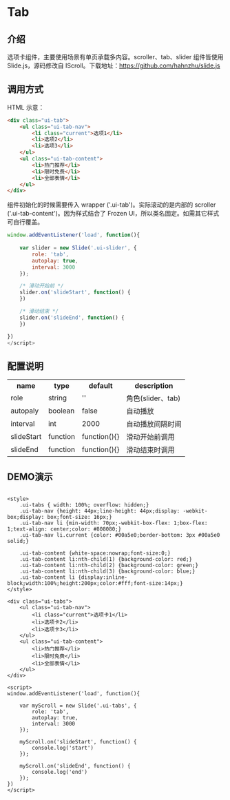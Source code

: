 # Tab

## 介绍

选项卡组件，主要使用场景有单页承载多内容。scroller、tab、slider 组件皆使用 Slide.js，源码修改自 IScroll。下载地址：https://github.com/hahnzhu/slide.js

## 调用方式

HTML 示意：
```html
<div class="ui-tab">
	<ul class="ui-tab-nav">
    	<li class="current">选项1</li>
    	<li>选项2</li>
    	<li>选项3</li>
    </ul>
	<ul class="ui-tab-content">
		<li>热门推荐</li>
        <li>限时免费</li>
        <li>全部表情</li>
    </ul>
</div>

```

组件初始化的时候需要传入 wrapper ('.ui-tab')。实际滚动的是内部的 scroller ('.ui-tab-content')。因为样式结合了 Frozen UI，所以类名固定。如需其它样式可自行覆盖。

```js
window.addEventListener('load', function(){
	
	var slider = new Slide('.ui-slider', {
		role: 'tab',
		autoplay: true,
		interval: 3000
	});

	/* 滑动开始前 */
	slider.on('slideStart', function() {
	})

	/* 滑动结束 */
	slider.on('slideEnd', function() {
	})

})
</script>
```


## 配置说明

<table>
	<tr>
		<th>name</th>
		<th>type</th>
		<th>default</th>
		<th>description</th>
	</tr>
	<tr>
		<td>role</td>
		<td>string</td>
		<td>''</td>
		<td>角色(slider、tab)</td>
	</tr>
	<tr>
		<td>autopaly</td>
		<td>boolean</td>
		<td>false</td>
		<td>自动播放</td>
	</tr>
	<tr>
		<td>interval</td>
		<td>int</td>
		<td>2000</td>
		<td>自动播放间隔时间</td>
	</tr>
	<tr>
		<td>slideStart</td>
		<td>function</td>
		<td>function(){}</td>
		<td>滑动开始前调用</td>
	</tr>
	<tr>
		<td>slideEnd</td>
		<td>function</td>
		<td>function(){}</td>
		<td>滑动结束时调用</td>
	</tr>
</table>



## DEMO演示

```iframe

<style>
	.ui-tabs { width: 100%; overflow: hidden;}
	.ui-tab-nav {height: 44px;line-height: 44px;display: -webkit-box;display: box;font-size: 16px;}
	.ui-tab-nav li {min-width: 70px;-webkit-box-flex: 1;box-flex: 1;text-align: center;color: #808080;}
	.ui-tab-nav li.current {color: #00a5e0;border-bottom: 3px #00a5e0 solid;}
	
	.ui-tab-content {white-space:nowrap;font-size:0;}
	.ui-tab-content li:nth-child(1) {background-color: red;}
	.ui-tab-content li:nth-child(2) {background-color: green;}
	.ui-tab-content li:nth-child(3) {background-color: blue;}
	.ui-tab-content li {display:inline-block;width:100%;height:200px;color:#fff;font-size:14px;}
</style>

<div class="ui-tabs">
	<ul class="ui-tab-nav">
    	<li class="current">选项卡1</li>
    	<li>选项卡2</li>
    	<li>选项卡3</li>
    </ul>
	<ul class="ui-tab-content">
		<li>热门推荐</li>
        <li>限时免费</li>
        <li>全部表情</li>
    </ul>
</div>

<script>
window.addEventListener('load', function(){
	
	var myScroll = new Slide('.ui-tabs', {
		role: 'tab',
		autoplay: true,
		interval: 3000
	});

	myScroll.on('slideStart', function() {
		console.log('start')
	});

	myScroll.on('slideEnd', function() {
		console.log('end')
	});
})
</script>
```